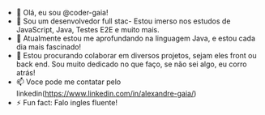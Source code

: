 - 👋 Olá, eu sou @coder-gaia!
- 👀 Sou um desenvolvedor full stac- Estou imerso nos estudos de JavaScript, Java, Testes E2E e muito mais.
- 🌱 Atualmente estou me aprofundando na linguagem Java, e estou cada dia mais fascinado!
- 💞️ Estou procurando colaborar em diversos projetos, sejam eles front ou back end. Sou muito dedicado no que  faço, se não sei algo, eu corro atrás!
- 📫 Voce pode me contatar pelo linkedin(https://www.linkedin.com/in/alexandre-gaia/)
- ⚡ Fun fact: Falo ingles fluente!

<!---
coder-gaia/coder-gaia is a ✨ special ✨ repository because its `README.md` (this file) appears on your GitHub profile.
You can click the Preview link to take a look at your changes.
--->
